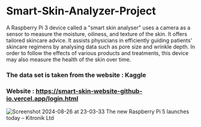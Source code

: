 # Smart-Skin-Analyzer-Project
A Raspberry Pi 3 device called a "smart skin analyser" uses a camera as a sensor to measure the moisture, oiliness, and texture of the skin. It offers tailored skincare advice. It assists physicians in efficiently guiding patients' skincare regimens by analysing data such as pore size and wrinkle depth. In order to follow the effects of various products and treatments, this device may also measure the health of the skin over time.

### The data set is taken from the website : <b>Kaggle</b>

### Website : https://smart-skin-website-github-io.vercel.app/login.html

![Screenshot 2024-08-26 at 23-03-33 The new Raspberry Pi 5 launches today – Kitronik Ltd](https://github.com/user-attachments/assets/84b0ee7a-ec1f-4d7e-812a-18e47f212284)

